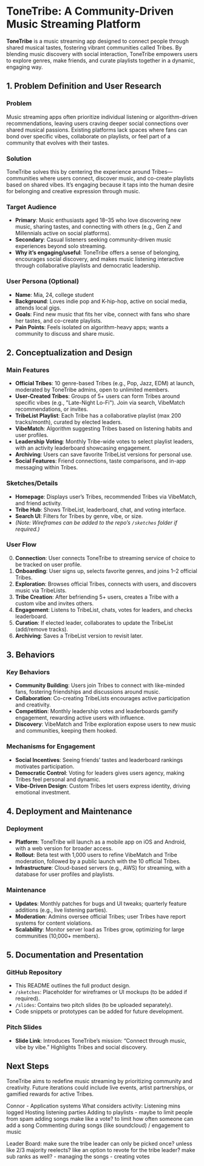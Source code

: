 # ToneTribe: A Community-Driven Music Streaming Platform

**ToneTribe** is a music streaming app designed to connect people through shared musical tastes, fostering vibrant communities called Tribes. By blending music discovery with social interaction, ToneTribe empowers users to explore genres, make friends, and curate playlists together in a dynamic, engaging way.

## 1. Problem Definition and User Research

### Problem
Music streaming apps often prioritize individual listening or algorithm-driven recommendations, leaving users craving deeper social connections over shared musical passions. Existing platforms lack spaces where fans can bond over specific vibes, collaborate on playlists, or feel part of a community that evolves with their tastes.

### Solution
ToneTribe solves this by centering the experience around Tribes—communities where users connect, discover music, and co-create playlists based on shared vibes. It’s engaging because it taps into the human desire for belonging and creative expression through music.

### Target Audience
- **Primary**: Music enthusiasts aged 18–35 who love discovering new music, sharing tastes, and connecting with others (e.g., Gen Z and Millennials active on social platforms).
- **Secondary**: Casual listeners seeking community-driven music experiences beyond solo streaming.
- **Why it’s engaging/useful**: ToneTribe offers a sense of belonging, encourages social discovery, and makes music listening interactive through collaborative playlists and democratic leadership.

### User Persona (Optional)
- **Name**: Mia, 24, college student
- **Background**: Loves indie pop and K-hip-hop, active on social media, attends local gigs.
- **Goals**: Find new music that fits her vibe, connect with fans who share her tastes, and co-create playlists.
- **Pain Points**: Feels isolated on algorithm-heavy apps; wants a community to discuss and share music.

## 2. Conceptualization and Design

### Main Features
- **Official Tribes**: 10 genre-based Tribes (e.g., Pop, Jazz, EDM) at launch, moderated by ToneTribe admins, open to unlimited members.
- **User-Created Tribes**: Groups of 5+ users can form Tribes around specific vibes (e.g., "Late-Night Lo-Fi"). Join via search, VibeMatch recommendations, or invites.
- **TribeList Playlist**: Each Tribe has a collaborative playlist (max 200 tracks/month), curated by elected leaders.
- **VibeMatch**: Algorithm suggesting Tribes based on listening habits and user profiles.
- **Leadership Voting**: Monthly Tribe-wide votes to select playlist leaders, with an activity leaderboard showcasing engagement.
- **Archiving**: Users can save favorite TribeList versions for personal use.
- **Social Features**: Friend connections, taste comparisons, and in-app messaging within Tribes.

### Sketches/Details
- **Homepage**: Displays user’s Tribes, recommended Tribes via VibeMatch, and friend activity.
- **Tribe Hub**: Shows TribeList, leaderboard, chat, and voting interface.
- **Search UI**: Filters for Tribes by genre, vibe, or size.
- *(Note: Wireframes can be added to the repo’s `/sketches` folder if required.)*

### User Flow
0. **Connection**: User connects ToneTribe to streaming service of choice to be tracked on user profile.
1. **Onboarding**: User signs up, selects favorite genres, and joins 1–2 official Tribes.
2. **Exploration**: Browses official Tribes, connects with users, and discovers music via TribeLists.
3. **Tribe Creation**: After befriending 5+ users, creates a Tribe with a custom vibe and invites others.
4. **Engagement**: Listens to TribeList, chats, votes for leaders, and checks leaderboard.
5. **Curation**: If elected leader, collaborates to update the TribeList (add/remove tracks).
6. **Archiving**: Saves a TribeList version to revisit later.

## 3. Behaviors

### Key Behaviors
- **Community Building**: Users join Tribes to connect with like-minded fans, fostering friendships and discussions around music.
- **Collaboration**: Co-creating TribeLists encourages active participation and creativity.
- **Competition**: Monthly leadership votes and leaderboards gamify engagement, rewarding active users with influence.
- **Discovery**: VibeMatch and Tribe exploration expose users to new music and communities, keeping them hooked.

### Mechanisms for Engagement
- **Social Incentives**: Seeing friends’ tastes and leaderboard rankings motivates participation.
- **Democratic Control**: Voting for leaders gives users agency, making Tribes feel personal and dynamic.
- **Vibe-Driven Design**: Custom Tribes let users express identity, driving emotional investment.

## 4. Deployment and Maintenance 

### Deployment
- **Platform**: ToneTribe will launch as a mobile app on iOS and Android, with a web version for broader access.
- **Rollout**: Beta test with 1,000 users to refine VibeMatch and Tribe moderation, followed by a public launch with the 10 official Tribes.
- **Infrastructure**: Cloud-based servers (e.g., AWS) for streaming, with a database for user profiles and playlists.

### Maintenance
- **Updates**: Monthly patches for bugs and UI tweaks; quarterly feature additions (e.g., live listening parties).
- **Moderation**: Admins oversee official Tribes; user Tribes have report systems for content violations.
- **Scalability**: Monitor server load as Tribes grow, optimizing for large communities (10,000+ members).

## 5. Documentation and Presentation

### GitHub Repository
- This README outlines the full product design.
- `/sketches`: Placeholder for wireframes or UI mockups (to be added if required).
- `/slides`: Contains two pitch slides (to be uploaded separately).
- Code snippets or prototypes can be added for future development.

### Pitch Slides
- **Slide Link**: Introduces ToneTribe’s mission: “Connect through music, vibe by vibe.” Highlights Tribes and social discovery.

## Next Steps
ToneTribe aims to redefine music streaming by prioritizing community and creativity. Future iterations could include live events, artist partnerships, or gamified rewards for active Tribes.


Connor - Application systems
What considers activity:
Listening mins logged
Hosting listening parties
Adding to playlists
    - maybe to limit people from spam adding songs make like a vote? to limit how often someone can add a song
Commenting during songs (like soundcloud) / engagement to music

Leader Board:
make sure the tribe leader can only be picked once? unless like 2/3 majority reelects?
like an option to revote for the tribe leader?
make sub ranks as well?
    - managing the songs
    - creating votes



